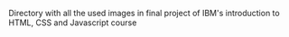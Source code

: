Directory with all the used images in final project of IBM's introduction to HTML, CSS and Javascript course
